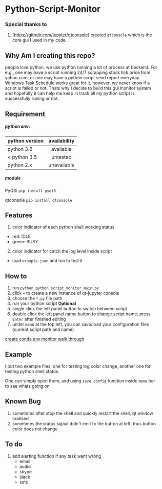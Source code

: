 # Python-Script-Monitor

### Special thanks to 
1. [https://github.com/jupyter/qtconsole] created `qtconsole` which is the core gui I used in my code.

## Why Am I creating this repo?
people love python. we use python running a lot of process at backend. 
For e.g., one may have a script running 24/7 scrapping stock tick price from yahoo.com, or one may have a python script send report everyday. Windows Task Schedule works great for it, however, we never know if a script is failed or not. Thats why I decide to build this gui monitor system and hopefully it can help me keep in track all my python script is successfully runing or not.

## Requirement
##### python env:

| python version        | availability |
| ------------- |:-------------:|
|python 3.6| available |
|< python 3.5 | untested     |
|python 2.x| unavailable |

##### module
PyQt5 `pip install pyqt5`

qtconsole `pip install qtconsole`

## Features
1. color indicator of each python shell working status
* red: IDLE
* green: BUSY

2. color indicator for catch the log level inside script
* load `example.json` and run to test it




## How to 
1. run `python_python_script_monitor_main.py`
2. click `+` to create a new instance of qt-jupyter console
3. choose the `*.py` file path
4. run your python script
__Optional__
1. single click the left panel button to switch between script
2. double click the left panel name button to change script name; press `Enter` after finished editing
3. under `menu` at the top left, you can save/load your configuration files (current script path and name)

[create conda env](https://www.youtube.com/watch?v=hGsZjHFV3vo)
[monitor walk through](https://www.youtube.com/watch?v=ZEiStEWXi_0)

## Example
I put two example files, one for testing log color change, another one for testing python shell status.

One can simply open them, and using `save config` function inside `menu` bar to see whats going on


## Known Bug
1. sometimes after stop the shell and quickly restart the shell, qt window crahsed
2. sometimes the status signal didn't emit to the button at left, thus button color does not change


## To do
1. add alerting function if any task went wrong
    * email
    * audio
    * skype
    * slack
    * sms
    
